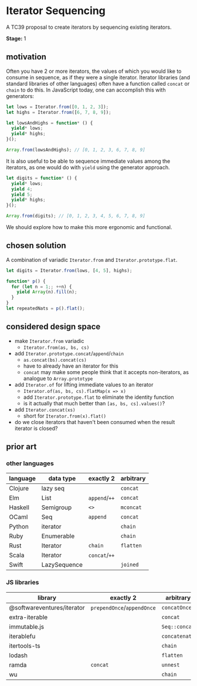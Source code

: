 Iterator Sequencing
===================

A TC39 proposal to create iterators by sequencing existing iterators.

**Stage:** 1

## motivation

Often you have 2 or more iterators, the values of which you would like to
consume in sequence, as if they were a single iterator. Iterator libraries (and
standard libraries of other languages) often have a function called `concat` or
`chain` to do this. In JavaScript today, one can accomplish this with generators:

```js
let lows = Iterator.from([0, 1, 2, 3]);
let highs = Iterator.from([6, 7, 8, 9]);

let lowsAndHighs = function* () {
  yield* lows;
  yield* highs;
}();

Array.from(lowsAndHighs); // [0, 1, 2, 3, 6, 7, 8, 9]
```

It is also useful to be able to sequence immediate values among the iterators,
as one would do with `yield` using the generator approach.

```js
let digits = function* () {
  yield* lows;
  yield 4;
  yield 5;
  yield* highs;
}();

Array.from(digits); // [0, 1, 2, 3, 4, 5, 6, 7, 8, 9]
```

We should explore how to make this more ergonomic and functional.

## chosen solution

A combination of variadic `Iterator.from` and `Iterator.prototype.flat`.

```js
let digits = Iterator.from(lows, [4, 5], highs);
```

```js
function* p() {
  for (let n = 1;; ++n) {
    yield Array(n).fill(n);
  }
}
let repeatedNats = p().flat();
```

## considered design space

- make `Iterator.from` variadic
  - `Iterator.from(as, bs, cs)`
- add `Iterator.prototype.concat`/`append`/`chain`
  - `as.concat(bs).concat(cs)`
  - have to already have an iterator for this
  - `concat` may make some people think that it accepts non-iterators, as analogue to `Array.prototype`
- add `Iterator.of` for lifting immediate values to an iterator
  - `Iterator.of(as, bs, cs).flatMap(x => x)`
  - add `Iterator.prototype.flat` to eliminate the identity function
  - is it actually that much better than `[as, bs, cs].values()`?
- add `Iterator.concat(xs)`
  - short for `Iterator.from(x).flat()`
- do we close iterators that haven't been consumed when the result iterator is closed?

## prior art

### other languages

| language | data type    | exactly 2     | arbitrary |
|----------|--------------|---------------|-----------|
| Clojure  | lazy seq     |               | `concat`  |
| Elm      | List         | `append`/`++` | `concat`  |
| Haskell  | Semigroup    | `<>`          | `mconcat` |
| OCaml    | Seq          | `append`      | `concat`  |
| Python   | iterator     |               | `chain`   |
| Ruby     | Enumerable   |               | `chain`   |
| Rust     | Iterator     | `chain`       | `flatten` |
| Scala    | Iterator     | `concat`/`++` |           |
| Swift    | LazySequence |               | `joined`  |

### JS libraries

| library                    | exactly 2                  | arbitrary     |
|----------------------------|----------------------------|---------------|
| @softwareventures/iterator | `prependOnce`/`appendOnce` | `concatOnce`  |
| extra-iterable             |                            | `concat`      |
| immutable.js               |                            | `Seq::concat` |
| iterablefu                 |                            | `concatenate` |
| itertools-ts               |                            | `chain`       |
| lodash                     |                            | `flatten`     |
| ramda                      | `concat`                   | `unnest`      |
| wu                         |                            | `chain`       |
